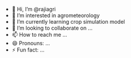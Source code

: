 - 👋 Hi, I’m @rajiagri
- 👀 I’m interested in agrometeorology
- 🌱 I’m currently learning crop simulation model
- 💞️ I’m looking to collaborate on ...
- 📫 How to reach me ...
- 😄 Pronouns: ...
- ⚡ Fun fact: ...

<!---
rajiagri/rajiagri is a ✨ special ✨ repository because its `README.md` (this file) appears on your GitHub profile.
You can click the Preview link to take a look at your changes.
--->

